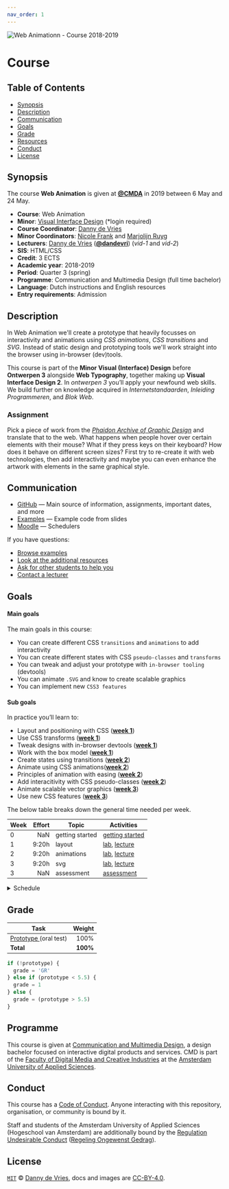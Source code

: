 ```yaml
---
nav_order: 1
---
```



![Web Animationn - Course 2018-2019][banner]

# Course

## Table of Contents

*   [Synopsis](#synopsis)
*   [Description](#description)
*   [Communication](#communication)
*   [Goals](#goals)
*   [Grade](#grade)
*   [Resources](/resources.md)
*   [Conduct](#conduct)
*   [License](#license)

## Synopsis

The course **Web Animation** is given at [**@CMDA**][cmda] in 2019 between
6 May and 24 May.

*   **Course**: Web Animation
*   **Minor**: [Visual Interface Design][minor] (*login required)
*   **Course Coordinator**: [Danny de Vries][dangit]
*   **Minor Coordinators**: [Nicole Frank][minor-cor-1] and [Marjolijn Ruyg][minor-cor-2]
*   **Lecturers**:
    [Danny de Vries][dangit] ([**@dandevri**][danweb]) (_vid-1_ and _vid-2_)
*   **SIS**: HTML/CSS
*   **Credit**: 3 ECTS
*   **Academic year**: 2018-2019
*   **Period**: Quarter 3 (spring)
*   **Programme**: Communication and Multimedia Design (full time bachelor)
*   **Language**: Dutch instructions and English resources
*   **Entry requirements**: Admission

## Description
In Web Animation we'll create a prototype that heavily focusses on interactivity and animations using _CSS animations_, _CSS transitions_ and _SVG_. Instead of static design and prototyping tools we'll work straight into the browser using in-browser (dev)tools.

This course is part of the **Minor Visual (Interface) Design** before **Ontwerpen 3** alongside **Web Typography**, together making up **Visual Interface Design 2**. In _ontwerpen 3_  you’ll apply your newfound web skills. We build further on knowledge acquired in _Internetstandaarden_, _Inleiding Programmeren_, and _Blok Web_.

### Assignment

Pick a piece of work from the [_Phaidon Archive of Graphic Design_](https://de.phaidon.com/store/design/the-phaidon-archive-of-graphic-design-9780714865591/) and translate that to the web. What happens when people hover over certain elements with their mouse? What if they press keys on their keyboard? How does it behave on different screen sizes? First try to re-create it with web technologies, then add interactivity and maybe you can even enhance the artwork with elements in the same graphical style.

## Communication

*   [GitHub][gh] — Main source of information, assignments, important dates,
    and more
*   [Examples][examples] — Example code from slides
*   [Moodle][moodle] — Schedulers


If you have questions:
*   [Browse examples][examples]
*   [Look at the additional resources][resources]
*   [Ask for other students to help you][moodle]
*   [Contact a lecturer][synopsis]

## Goals

#### Main goals

The main goals in this course:

*  You can create different CSS `transitions` and `animations` to add interactivity
*  You can create different states with CSS `pseudo-classes` and `transforms`
*  You can tweak and adjust your prototype with `in-browser tooling` (devtools)
*  You can animate `.SVG` and know to create scalable graphics
*  You can implement new `CSS3 features`

#### Sub goals

In practice you’ll learn to:

* <a name="subgoal-1"></a>
    Layout and positioning with CSS ([**week 1**][w1])
*  <a name="subgoal-2"></a>
    Use CSS transforms ([**week 1**][w1])
*  <a name="subgoal-3"></a>
    Tweak designs with in-browser devtools ([**week 1**][w1])
*  <a name="subgoal-4"></a>
    Work with the box model ([**week 1**][w1])
*  <a name="subgoal-5"></a>
    Create states using transitions ([**week 2**][w2])
*  <a name="subgoal-6"></a>
    Animate using CSS animations([**week 2**][w2])
*  <a name="subgoal-7"></a>
    Principles of animation with easing ([**week 2**][w2])
*  <a name="subgoal-8"></a>
    Add interacitivity with CSS pseudo-classes ([**week 2**][w2])
* <a name="subgoal-9"></a>
    Animate scalable vector graphics ([**week 3**][w3])
* <a name="subgoal-10"></a>
    Use new CSS features ([**week 3**][w3])

The below table breaks down the general time needed per week.

| Week | Effort | Topic            | Activities                                             |
| ---- | -----: | ---------------- | ------------------------------------------------------ |
| 0    |  NaN   | getting started  | [getting started][gs]                                  |
| 1    |  9:20h | layout           | [lab][w1lab], [lecture][w1lec]                         |
| 2    |  9:20h | animations       | [lab][w2lab], [lecture][w2lec]                         |
| 3    |  9:20h | svg              | [lab][w3lab], [lecture][w3lec]                         |
| 3    |  NaN   | assessment       | [assessment][grading]                                  |

<details>
    <summary>Schedule</summary>
    <img src="assets/schedule.png" alt="Minor ViD schedule overview">
</details>

## Grade

| Task                                |   Weight |
| ----------------------------------  | -------: |
| [Prototype ][grading] (oral test)   |     100% |
| **Total**                           | **100%** |


```js
if (!prototype) {
  grade = 'GR'
} else if (prototype < 5.5) {
  grade = 1
} else {
  grade = (prototype > 5.5)
}
```

## Programme

This course is given at [Communication and Multimedia Design][bachelor], a
design bachelor focused on interactive digital products and services.  CMD is
part of the [Faculty of Digital Media and Creative Industries][faculty] at the
[Amsterdam University of Applied Sciences][university].

## Conduct

This course has a [Code of Conduct][coc].  Anyone interacting with this
repository, organisation, or community is bound by it.

Staff and students of the Amsterdam University of Applied Sciences (Hogeschool
van Amsterdam) are additionally bound by the [Regulation Undesirable
Conduct][ruc] ([Regeling Ongewenst Gedrag][rog]).

## License

[`MIT`][license] © [Danny de Vries][dangit], docs and images are [CC-BY-4.0][].

[banner]: https://cmda-minor-vid.github.io/web-animation-18-19/assets/banner.svg
[minor]: https://minoren.mijnhva.nl/Paginas/Vormgeving.aspx?wid=WebPartWPQ2&ft=visual%20inter
[cmda]: https://github.com/cmda
[dangit]: https://github.com/dandevri
[danweb]: https://github.com/dandevri
[gh]: https://github.com/cmda-minor-vid/web-animation-18-19
[examples]: /examples
[moodle]: https://moodle.cmd.hva.nl/course/view.php?id=575
[startpage]: https://www.startpage.com/
[resources]: /resources.md
[synopsis]: #synopsis
[grading]: grading.md
[bachelor]: https://www.cmd-amsterdam.nl/english/
[faculty]: https://www.amsterdamuas.com/faculty/fdmci/faculty-of-digital-media-and-creative-industries.html
[university]: https://www.amsterdamuas.com
[coc]: code-of-conduct.md
[ruc]: https://www.amsterdamuas.com/practical-matters/algemeen/hva-breed/juridische-zaken/legal-affairs/regulation-undesirable-conduct/regulation-undesirable-conduct.html#anker-3-complaints-authority
[rog]: https://www.hva.nl/praktisch/algemeen/hva-breed/juridische-zaken/loket-beroep-bezwaar-en-klacht/regeling-ongewenst-gedrag/regeling-ongewenst-gedrag.html?origin=gbS4rg%2FDTZuxQ6lGVF%2BN1A
[mit]: license.md#code
[license]: license.md
[cc-by-4.0]: license.md#documentation-and-images

[gs]: getting-started.md

[w1]: week-1.md
[w2]: week-2.md
[w3]: week-3.md

[w1lec]: week-1.md#lecture
[w2lec]: week-2.md#lecture
[w3lec]: week-3.md#lecture

[w1lab]: week-1.md#lab
[w2lab]: week-2.md#lab
[w3lab]: week-3.md#lab

[minor-cor-1]: https://moodle.cmd.hva.nl/mod/data/view.php?d=7&perpage=100&search=nicole&sort=23&order=ASC&advanced=0&filter=1&f_23=&f_24=&f_25=&f_26=&f_27=
[minor-cor-2]: https://moodle.cmd.hva.nl/mod/data/view.php?d=7&perpage=100&search=marjol&sort=23&order=ASC&advanced=0&filter=1&f_23=&f_24=&f_25=&f_26=&f_27=
